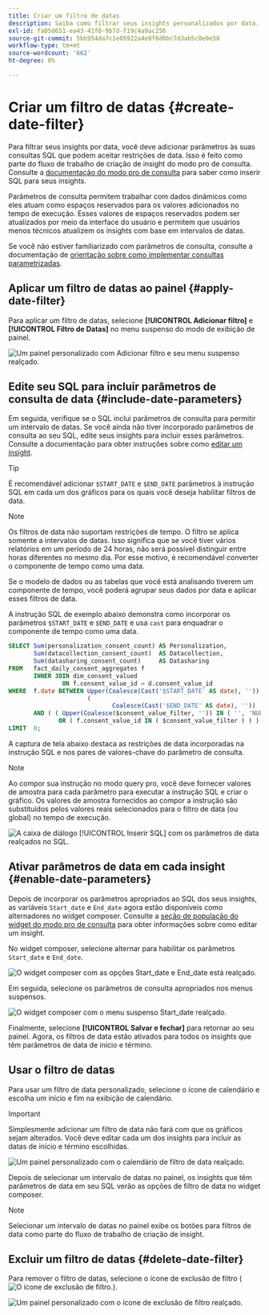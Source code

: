 ```yaml
---
title: Criar um filtro de datas
description: Saiba como filtrar seus insights personalizados por data.
exl-id: fa05d651-ea43-41f0-9b7d-f19c4a9ac256
source-git-commit: 5bb954da7c1e05922a4e0f8d0bc7d3ab5c8e0e58
workflow-type: tm+mt
source-wordcount: '662'
ht-degree: 0%

---
```


# Criar um filtro de datas {#create-date-filter}

Para filtrar seus insights por data, você deve adicionar parâmetros às suas consultas SQL que podem aceitar restrições de data. Isso é feito como parte do fluxo de trabalho de criação de insight do modo pro de consulta. Consulte a [documentação do modo pro de consulta](#query-pro-mode) para saber como inserir SQL para seus insights.

Parâmetros de consulta permitem trabalhar com dados dinâmicos como eles atuam como espaços reservados para os valores adicionados no tempo de execução. Esses valores de espaços reservados podem ser atualizados por meio da interface do usuário e permitem que usuários menos técnicos atualizem os insights com base em intervalos de datas.

Se você não estiver familiarizado com parâmetros de consulta, consulte a documentação de [orientação sobre como implementar consultas parametrizadas](../../../../query-service/ui/parameterized-queries.md).

## Aplicar um filtro de datas ao painel {#apply-date-filter}

Para aplicar um filtro de datas, selecione **[!UICONTROL Adicionar filtro]** e **[!UICONTROL Filtro de Datas]** no menu suspenso do modo de exibição de painel.

![Um painel personalizado com Adicionar filtro e seu menu suspenso realçado.](../../../images/customizable-insights/add-filter.png)

## Edite seu SQL para incluir parâmetros de consulta de data {#include-date-parameters}

Em seguida, verifique se o SQL inclui parâmetros de consulta para permitir um intervalo de datas. Se você ainda não tiver incorporado parâmetros de consulta ao seu SQL, edite seus insights para incluir esses parâmetros. Consulte a documentação para obter instruções sobre como [editar um insight](../query-pro-mode.md#edit).

>[!TIP]
>
>É recomendável adicionar `$START_DATE` e `$END_DATE` parâmetros à instrução SQL em cada um dos gráficos para os quais você deseja habilitar filtros de data.

>[!NOTE]
>
>Os filtros de data não suportam restrições de tempo. O filtro se aplica somente a intervalos de datas. Isso significa que se você tiver vários relatórios em um período de 24 horas, não será possível distinguir entre horas diferentes no mesmo dia. Por esse motivo, é recomendável converter o componente de tempo como uma data.

Se o modelo de dados ou as tabelas que você está analisando tiverem um componente de tempo, você poderá agrupar seus dados por data e aplicar esses filtros de data.

A instrução SQL de exemplo abaixo demonstra como incorporar os parâmetros `$START_DATE` e `$END_DATE` e usa `cast` para enquadrar o componente de tempo como uma data.

```sql
SELECT Sum(personalization_consent_count) AS Personalization,
       Sum(datacollection_consent_count)  AS Datacollection,
       Sum(datasharing_consent_count)     AS Datasharing
FROM   fact_daily_consent_aggregates f
       INNER JOIN dim_consent_valued
               ON f.consent_value_id = d.consent_value_id
WHERE  f.date BETWEEN Upper(Coalesce(Cast('$START_DATE' AS date), '')) AND Upper
                      (
                             Coalesce(Cast('$END_DATE' AS date), ''))
       AND ( ( Upper(Coalesce($consent_value_filter, '')) IN ( '', 'NULL' ) )
              OR ( f.consent_value_id IN ( $consent_value_filter ) ) )
LIMIT  0; 
```

A captura de tela abaixo destaca as restrições de data incorporadas na instrução SQL e nos pares de valores-chave do parâmetro de consulta.

>[!NOTE]
>
>Ao compor sua instrução no modo query pro, você deve fornecer valores de amostra para cada parâmetro para executar a instrução SQL e criar o gráfico. Os valores de amostra fornecidos ao compor a instrução são substituídos pelos valores reais selecionados para o filtro de data (ou global) no tempo de execução.

![A caixa de diálogo [!UICONTROL Inserir SQL] com os parâmetros de data realçados no SQL.](../../../images/customizable-insights/sql-date-parameters.png)

## Ativar parâmetros de data em cada insight {#enable-date-parameters}

Depois de incorporar os parâmetros apropriados ao SQL dos seus insights, as variáveis `Start_date` e `End_date` agora estão disponíveis como alternadores no widget composer. Consulte a [seção de população do widget do modo pro de consulta](#populate-widget) para obter informações sobre como editar um insight.

No widget composer, selecione alternar para habilitar os parâmetros `Start_date` e `End_date`.

![O widget composer com as opções Start_date e End_date está realçado.](../../../images/customizable-insights/widget-composer-date-filter-toggles.png)

Em seguida, selecione os parâmetros de consulta apropriados nos menus suspensos.

![O widget composer com o menu suspenso Start_date realçado.](../../../images/customizable-insights/widget-composer-date-filter-dropdown.png)

Finalmente, selecione **[!UICONTROL Salvar e fechar]** para retornar ao seu painel. Agora, os filtros de data estão ativados para todos os insights que têm parâmetros de data de início e término.

## Usar o filtro de datas

Para usar um filtro de data personalizado, selecione o ícone de calendário e escolha um início e fim na exibição de calendário.

>[!IMPORTANT]
>
>Simplesmente adicionar um filtro de data não fará com que os gráficos sejam alterados. Você deve editar cada um dos insights para incluir as datas de início e término escolhidas.

![Um painel personalizado com o calendário de filtro de data realçado.](../../../images/customizable-insights/date-filter.png)

Depois de selecionar um intervalo de datas no painel, os insights que têm parâmetros de data em seu SQL verão as opções de filtro de data no widget composer.

>[!NOTE]
>
>Selecionar um intervalo de datas no painel exibe os botões para filtros de data como parte do fluxo de trabalho de criação de insight.

## Excluir um filtro de datas {#delete-date-filter}

Para remover o filtro de datas, selecione o ícone de exclusão de filtro (![O ícone de exclusão de filtro.](../../../images/customizable-insights/delete-filter-icon.png)).

![Um painel personalizado com o ícone de exclusão de filtro realçado.](../../../images/customizable-insights/delete-date-filter.png)
